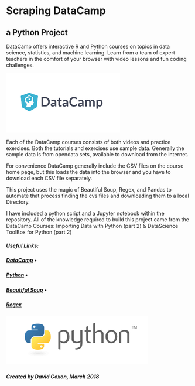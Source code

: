 # Scraping DataCamp

## a Python Project

DataCamp offers interactive R and Python courses on topics in data science, statistics, and machine learning. Learn from a team of expert teachers in the comfort of your browser with video lessons and fun coding challenges.

![DataCamp](Images/datacamp.png?raw=true)

Each of the DataCamp courses consists of both videos and practice exercises. Both the tutorials and exercises use sample data. Generally the sample data is from opendata sets, available to download from the internet. 

For convenience DataCamp generally include the CSV files on the course home page, but this loads the data into the browser and you have to download each CSV file separately. 

This project uses the magic of Beautiful Soup, Regex, and Pandas to automate that process finding the cvs files and downloading them to a local Directory.
 
I have included a python script and a Jupyter notebook within the repository. All of the knowledge required to build this project came from the DataCamp Courses: Importing Data with Python (part 2) & DataScience ToolBox for Python (part 2) 

##### Useful Links:
##### 
##### [DataCamp](https://Datacamp.com) • 
##### [Python](https://docs.python.org/3/) • 
##### [Beautiful Soup](https://www.crummy.com/software/BeautifulSoup/) • 
##### [Regex](https://docs.python.org/3/howto/regex.html)
##### 
##### ![Python](Images/python.png?raw=true)
##### 
##### Created by David Coxon, March 2018